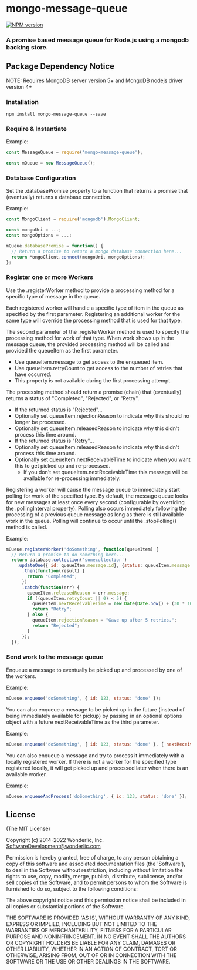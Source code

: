 # mongo-message-queue

[![NPM version](https://badge.fury.io/js/mongo-message-queue.svg)](http://badge.fury.io/js/mongo-message-queue)

### A promise based message queue for Node.js using a mongodb backing store.

## Package Dependency Notice

NOTE:  Requires MongoDB server version 5+ and MongoDB nodejs driver version 4+

### Installation

```
npm install mongo-message-queue --save
```

### Require & Instantiate

Example:
```javascript
const MessageQueue = require('mongo-message-queue');

const mQueue = new MessageQueue();
```

### Database Configuration

Set the .databasePromise property to a function that returns a promise that (eventually) returns a database connection.

Example:
```javascript
const MongoClient = require('mongodb').MongoClient;

const mongoUri = ...;
const mongoOptions = ...;

mQueue.databasePromise = function() {
  // Return a promise to return a mongo database connection here...
  return MongoClient.connect(mongoUri, mongoOptions);
};
```

### Register one or more Workers

Use the .registerWorker method to provide a processing method for a specific type of message in the queue.

Each registered worker will handle a specific type of item in the queue as specified by the first parameter.  Registering an additional worker for the same type will override the processing method that is used for that type.

The second parameter of the .registerWorker method is used to specify the processing method for work of that type.  When work shows up in the message queue, the provided processing method will be called and provided the queueItem as the first parameter.
* Use queueItem.message to get access to the enqueued item.
* Use queueItem.retryCount to get access to the number of retries that have occurred.
 * This property is not available during the first processing attempt.

The processing method should return a promise (chain) that (eventually) returns a status of "Completed", "Rejected", or "Retry".
* If the returned status is "Rejected"...
 * Optionally set queueItem.rejectionReason to indicate why this should no longer be processed.
 * Optionally set queueItem.releasedReason to indicate why this didn't process this time around.
* If the returned status is "Retry"...
 * Optionally set queueItem.releasedReason to indicate why this didn't process this time around.
 * Optionally set queueItem.nextReceivableTime to indicate when you want this to get picked up and re-processed.
   * If you don't set queueItem.nextReceivableTime this message will be available for re-processing immediately.

Registering a worker will cause the message queue to immediately start polling for work of the specified type.  By default, the message queue looks for new messages at least once every second (configurable by overriding the .pollingInterval property).  Polling also occurs immediately following the processing of a previous queue message as long as there is still available work in the queue.  Polling will continue to occur until the .stopPolling() method is called.

Example:
```javascript
mQueue.registerWorker('doSomething', function(queueItem) {
  // Return a promise to do something here...
  return database.collection('somecollection')
    .updateOne({_id: queueItem.message.id}, {status: queueItem.message.status})
      .then(function(result) {
        return "Completed";
      })
      .catch(function(err) {
        queueItem.releasedReason = err.message;
        if ((queueItem.retryCount || 0) < 5) {
          queueItem.nextReceivableTime = new Date(Date.now() + (30 * 1000)); // Retry after 30 seconds...
          return "Retry";
        } else {
          queueItem.rejectionReason = "Gave up after 5 retries.";
          return "Rejected";
        }
      });
  });
```

### Send work to the message queue

Enqueue a message to eventually be picked up and processed by one of the workers.

Example:
```javascript
mQueue.enqueue('doSomething', { id: 123, status: 'done' });
```

You can also enqueue a message to be picked up in the future (instead of being immediately available for pickup) by passing in an optional options object with a future nextReceivableTime as the third parameter.

Example:
```javascript
mQueue.enqueue('doSomething', { id: 123, status: 'done' }, { nextReceivableTime: new Date(Date.now() + (30 * 1000)) });
```

You can also enqueue a message and try to process it immediately with a locally registered worker.  If there is not a worker for the specified type registered locally, it will get picked up and processed later when there is an available worker.

Example:
```javascript
mQueue.enqueueAndProcess('doSomething', { id: 123, status: 'done' });
```

## License

(The MIT License)

Copyright (c) 2014-2022 Wonderlic, Inc. <SoftwareDevelopment@wonderlic.com>

Permission is hereby granted, free of charge, to any person obtaining
a copy of this software and associated documentation files (the
'Software'), to deal in the Software without restriction, including
without limitation the rights to use, copy, modify, merge, publish,
distribute, sublicense, and/or sell copies of the Software, and to
permit persons to whom the Software is furnished to do so, subject to
the following conditions:

The above copyright notice and this permission notice shall be
included in all copies or substantial portions of the Software.

THE SOFTWARE IS PROVIDED 'AS IS', WITHOUT WARRANTY OF ANY KIND,
EXPRESS OR IMPLIED, INCLUDING BUT NOT LIMITED TO THE WARRANTIES OF
MERCHANTABILITY, FITNESS FOR A PARTICULAR PURPOSE AND NONINFRINGEMENT.
IN NO EVENT SHALL THE AUTHORS OR COPYRIGHT HOLDERS BE LIABLE FOR ANY
CLAIM, DAMAGES OR OTHER LIABILITY, WHETHER IN AN ACTION OF CONTRACT,
TORT OR OTHERWISE, ARISING FROM, OUT OF OR IN CONNECTION WITH THE
SOFTWARE OR THE USE OR OTHER DEALINGS IN THE SOFTWARE.
